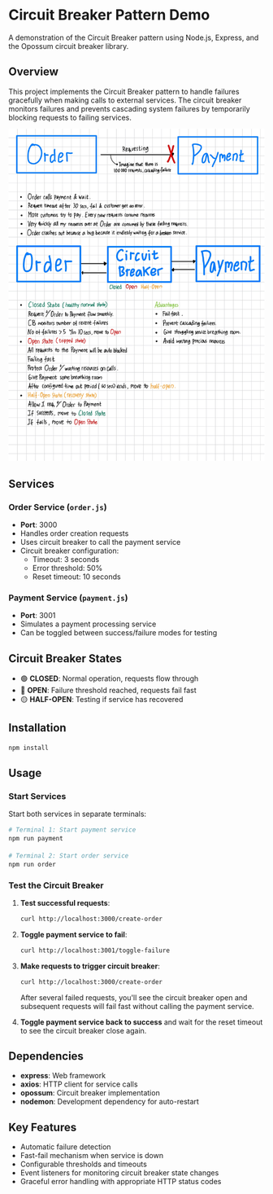 # Circuit Breaker Pattern Demo

A demonstration of the Circuit Breaker pattern using Node.js, Express, and the Opossum circuit breaker library.

## Overview

This project implements the Circuit Breaker pattern to handle failures gracefully when making calls to external services. The circuit breaker monitors failures and prevents cascading system failures by temporarily blocking requests to failing services.

![Circuit Breaker Pattern](Circuit%20Breaker.jpg)

## Services

### Order Service (`order.js`)
- **Port**: 3000
- Handles order creation requests
- Uses circuit breaker to call the payment service
- Circuit breaker configuration:
  - Timeout: 3 seconds
  - Error threshold: 50%
  - Reset timeout: 10 seconds

### Payment Service (`payment.js`)
- **Port**: 3001
- Simulates a payment processing service
- Can be toggled between success/failure modes for testing

## Circuit Breaker States

- 🟢 **CLOSED**: Normal operation, requests flow through
- 🔴 **OPEN**: Failure threshold reached, requests fail fast
- 🟡 **HALF-OPEN**: Testing if service has recovered

## Installation

```bash
npm install
```

## Usage

### Start Services

Start both services in separate terminals:

```bash
# Terminal 1: Start payment service
npm run payment

# Terminal 2: Start order service
npm run order
```

### Test the Circuit Breaker

1. **Test successful requests**:
   ```bash
   curl http://localhost:3000/create-order
   ```

2. **Toggle payment service to fail**:
   ```bash
   curl http://localhost:3001/toggle-failure
   ```

3. **Make requests to trigger circuit breaker**:
   ```bash
   curl http://localhost:3000/create-order
   ```

   After several failed requests, you'll see the circuit breaker open and subsequent requests will fail fast without calling the payment service.

4. **Toggle payment service back to success** and wait for the reset timeout to see the circuit breaker close again.

## Dependencies

- **express**: Web framework
- **axios**: HTTP client for service calls
- **opossum**: Circuit breaker implementation
- **nodemon**: Development dependency for auto-restart

## Key Features

- Automatic failure detection
- Fast-fail mechanism when service is down
- Configurable thresholds and timeouts
- Event listeners for monitoring circuit breaker state changes
- Graceful error handling with appropriate HTTP status codes